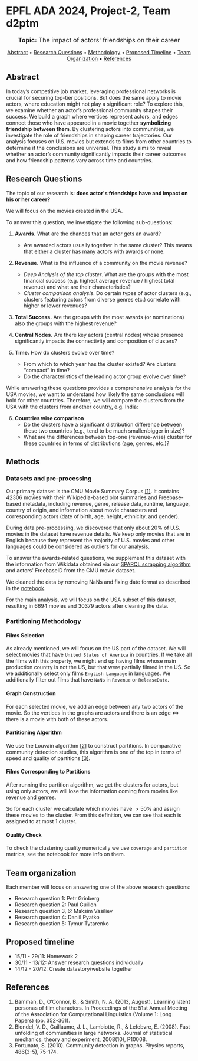# EPFL ADA 2024, Project-2, Team d2ptm

<p align="center"><big>
<b>Topic:</b> The impact of actors' friendships on their career
</big>
</p>

<p align="center">
  <a href="#abstract">Abstract</a> •
  <a href="#research-questions">Research Questions</a> •
  <a href="#methodology">Methodology</a> •
  <a href="#proposed-timeline">Proposed Timeline</a> •
  <a href="#team-organization">Team Organization</a> •
  <a href="#references">References</a>
</p>

## Abstract

In today’s competitive job market, leveraging professional networks is crucial for securing top-tier positions. 
But does the same apply to movie actors, where education might not play a significant role? 
To explore this, we examine whether an actor’s professional community shapes their success. 
We build a graph where vertices represent actors, and edges connect those who have appeared in a movie together **symbolizing friendship between them**. 
By clustering actors into communities, we investigate the role of friendships in shaping career trajectories. 
Our analysis focuses on U.S. movies but extends to films from other countries to determine if the conclusions are universal. 
This study aims to reveal whether an actor’s community significantly impacts their career outcomes and how friendship patterns vary across time and countries.

## Research Questions

The topic of our research is: **does actor's friendships have and impact on his or her career?**

We will focus on the movies created in the USA.

To answer this question, we investigate the following sub-questions:

1. **Awards.** What are the chances that an actor gets an award?
   - Are awarded actors usually together in the same cluster? This means that either a cluster has many actors with awards or none.
2. **Revenue.** What is the influence of a community on the movie revenue?
   - _Deep Analysis of the top cluster_. What are the groups with the most financial success (e.g. highest average revenue / highest total revenue) and what are their characteristics?
   - _Cluster comparison analysis_. Do certain types of actor clusters (e.g., clusters featuring actors from diverse genres etc.) correlate with higher or lower revenues?
3. **Total Success.** Are the groups with the most awards (or nominations) also the groups with the highest revenue?

4. **Central Nodes.** Are there key actors (central nodes) whose presence significantly impacts the connectivity and composition of clusters?

5. **Time.** How do clusters evolve over time?
   - From which to which year has the cluster existed? Are clusters “compact” in time?
   - Do the characteristics of the leading actor group evolve over time?

While answering these questions provides a comprehensive analysis for the USA movies, we want to understand how likely the same conclusions will hold for other countries.
Therefore, we will compare the clusters from the USA with the clusters from another country, e.g. India:

6. **Countries wise comparison**
   - Do the clusters have a significant distribution difference between these two countries (e.g., tend to be much smaller/bigger in size)?
   - What are the differences between top-one (revenue-wise) cluster for these countries in terms of distributions (age, genres, etc.)?





## Methods

### Datasets and pre-processing

Our primary dataset is the CMU Movie Summary Corpus [[1]](#cmu_dataset). It contains 42306 movies with their Wikipedia-based plot summaries and Freebase-based metadata, including revenue, genre, release data, runtime, language, country of origin, and information about movie characters and corresponding actors (date of birth, age, height, ethnicity, and gender).

During data pre-processing, we discovered that only about 20% of U.S. movies in the dataset have revenue details. 
We keep only movies that are in English because they represent the majority of U.S. movies and other languages could be considered as outliers for our analysis.

To answer the awards-related questions, we supplement this dataset with the information from Wikidata obtained via our [SPARQL scrapping algorithm](scrape_awards.py) and actors' FreebaseID from the CMU movie dataset.

We cleaned the data by removing NaNs and fixing date format as described in the [notebook](results.ipynb).

For the main analysis, we will focus on the USA subset of this dataset, resulting in 6694 movies and 30379 actors after cleaning the data.


### Partitioning Methodology

#### Films Selection
As already mentioned, we will focus on the US part of the dataset. We will select movies that have `United States of America` in countries. If we take all the films with this property, we might end up having films whose main production country is not the US, but that were partially filmed in the US. So we additionally select only films `English Language` in languages. We additionally filter out films that have `NaN`s in `Revenue` or `ReleaseDate`.

#### Graph Construction
For each selected movie, we add an edge between any two actors of the movie. So the vertices in the graphs are actors and there is an edge $\Leftrightarrow$ there is a movie with both of these actors.

#### Partitioning Algorithm
We use the Louvain algorithm [[2]](https://arxiv.org/pdf/0803.0476) to construct partitions. In comparative community detection studies, this algorithm is one of the top in terms of speed and quality of partitions [[3]](https://arxiv.org/pdf/0908.1062).

#### Films Corresponding to Partitions
After running the partition algorithm, we get the clusters for actors, but using only actors, we will lose the information coming from movies like revenue and genres.

So for each cluster we calculate which movies have $> 50\%$ and assign these movies to the cluster. From this definition, we can see that each is assigned to at most $1$ cluster.

#### Quality Check
To check the clustering quality numerically we use `coverage` and `partition` metrics, see the notebook for more info on them.


## Team organization

Each member will focus on answering one of the above research questions:

- Research question 1: Petr Grinberg
- Research question 2: Paul Guillon
- Research question 3, 6: Maksim Vasiliev
- Research question 4: Daniil Pyatko
- Research question 5: Tymur Tytarenko

## Proposed timeline
- 15/11 - 29/11: Homework 2
- 30/11 - 13/12: Answer research questions individually
- 14/12 - 20/12: Create datastory/website together

## References

1. <a id="cmu_dataset"></a> Bamman, D., O’Connor, B., & Smith, N. A. (2013, August). Learning latent personas of film characters. In Proceedings of the 51st Annual Meeting of the Association for Computational Linguistics (Volume 1: Long Papers) (pp. 352-361).
2. <a id="louvain_algorithm"></a> Blondel, V. D., Guillaume, J. L., Lambiotte, R., & Lefebvre, E. (2008). Fast unfolding of communities in large networks. Journal of statistical mechanics: theory and experiment, 2008(10), P10008.
3. <a id="cluster_quality_metric"></a> Fortunato, S. (2010). Community detection in graphs. Physics reports, 486(3-5), 75-174.


